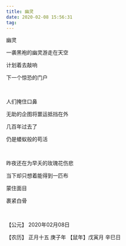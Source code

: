 ```yaml
---
title: 幽灵
date: 2020-02-08 15:56:31
tag: 
---
```




幽灵

一袭黑袍的幽灵游走在天空

计划着去敲响

下一个惊恐的门户

<br/>

人们掩住口鼻

无助的企图将噩运抵挡在外

几百年过去了

仍是蝼蚁般的苟活

<br/>

昨夜还在为早夭的玫瑰花伤悲

当下却只想着能得到一匹布

蒙住面目

裹紧白骨

<br/>

【公元】 2020年02月08日

【农历】 正月十五 庚子年 【鼠年】戊寅月 辛巳日